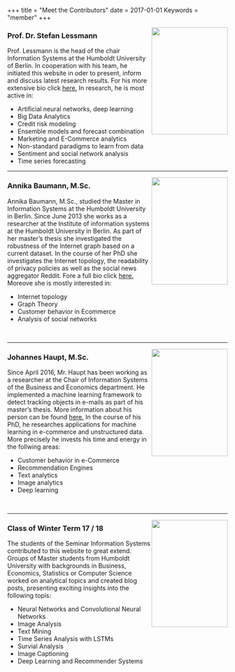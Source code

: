 +++
title = "Meet the Contributors"
date = 2017-01-01
Keywords = "member"
+++

[<img align="right" width="174" height="245"  src="/blog/img/team/lessmannSchmal.png">](https://wisample.github.io/blog/member/lessmann/)



### Prof. Dr. Stefan Lessmann

Prof. Lessmann is the head of the chair Information Systems at the Humboldt University of Berlin.
In cooperation with his team, he initiated this website in oder to present, inform and discuss latest research results. For his more extensive bio click [here.][bioLessmann]
In research, he is most active in:

- Artificial neural networks, deep learning
- Big Data Analytics
- Credit risk modeling
- Ensemble models and forecast combination
- Marketing and E-Commerce analytics
- Non-standard paradigms to learn from data
- Sentiment and social network analysis
- Time series forecasting

[bioLessmann]: https://www.wiwi.hu-berlin.de/de/professuren/quantitativ/wi/personen/hl

------

[<img align="right" width="174" height="245" src="/blog/img/team/baumann.jpeg">](https://wisample.github.io/blog/member/baumann/)


### Annika Baumann, M.Sc.
Annika Baumann, M.Sc., studied the Master in Information Systems at the Humboldt University in Berlin. Since June 2013 she works as a researcher at the Institute of information systems at the Humboldt University in Berlin. As part of her master’s thesis she investigated the robustness of the Internet graph based on a current dataset. In the course of her PhD she investigates the Internet topology, the readability of privacy policies as well as the social news aggregator Reddit. 
Fore a full bio click [here.][bioBaumann] Moreove she is mostly interested in:

- Internet topology
- Graph Theory
- Customer behavior in Ecommerce
- Analysis of social networks

<br />


[bioBaumann]: https://www.wiwi.hu-berlin.de/de/professuren/quantitativ/wi/personen/annika-baumann
-----
[<img align="right" width="174" height="245" src="/blog/img/team/haupt.jpg">](https://wisample.github.io/blog/member/haupt/)

### Johannes Haupt, M.Sc.

Since April 2016, Mr. Haupt has been working as a researcher at the Chair of Information Systems of the Business and Economics department. He implemented a machine learning framework to detect tracking objects in e-mails as part of his master’s thesis. 
More information about his person can be found [here.][bioHaupt] In the course of his PhD, he researches applications for machine learning in e-commerce and unstructured data. More precisely he invests his time and energy in the follwing areas:

- Customer behavior in e-Commerce
- Recommendation Engines
- Text analytics
- Image analytics
- Deep learning

<br />
 

[bioHaupt]: https://www.wiwi.hu-berlin.de/de/professuren/quantitativ/wi/personen/johannes-haupt
-----

[<img align="right" width="174" height="245"  src="/blog/img/team/class1718(2).PNG">](https://wisample.github.io/blog/member/class1718/)


### Class of Winter Term 17 / 18

The students of the Seminar Information Systems contributed to this website to great extend. Groups of Master students from Humboldt University with backgrounds
in Business, Economics, Statistics or Computer Science worked on analytical topics and created blog posts, presenting exciting insights into the following topis:

- Neural Networks and Convolutional Neural Networks
- Image Analysis
- Text Mining
- Time Series Analysis with LSTMs
- Survial Analysis
- Image Captioning
- Deep Learning and Recommender Systems


<br />
<br />
